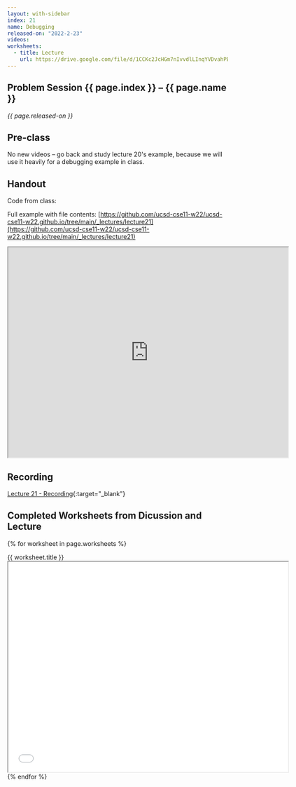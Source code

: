 ```yaml
---
layout: with-sidebar
index: 21
name: Debugging
released-on: "2022-2-23"
videos:
worksheets:
  - title: Lecture
    url: https://drive.google.com/file/d/1CCKc2JcHGm7nIvvdlLInqYVDvahPBUUh
---
```


## Problem Session {{ page.index }} – {{ page.name }}

_{{ page.released-on }}_

## Pre-class

No new videos – go back and study lecture 20's example, because we will use it
heavily for a debugging example in class.

## Handout

Code from class:

<script src="https://emgithub.com/embed.js?target=https%3A%2F%2Fgithub.com%2Fucsd-cse11-f21%2Fucsd-cse11-f21.github.io%2Fblob%2Fmain%2F_lectures%2Flecture21%2FRegionMain.java&style=github&showBorder=on&showLineNumbers=on&showFileMeta=on&showCopy=on"></script>

Full example with file contents: [https://github.com/ucsd-cse11-w22/ucsd-cse11-w22.github.io/tree/main/_lectures/lecture21](https://github.com/ucsd-cse11-w22/ucsd-cse11-w22.github.io/tree/main/_lectures/lecture21)

<iframe src="https://drive.google.com/file/d/1vxoukWPH4FTkbn2jOWl_FoDcwSDPRCr5/preview" width="640" height="480" allow="autoplay"></iframe>

## Recording

[Lecture 21 - Recording](https://podcast.ucsd.edu/watch/wi22/cse11_a00/21){:target="_blank"}

## Completed Worksheets from Dicussion and Lecture

{% for worksheet in page.worksheets %}
<div class="worksheetBox">
{{ worksheet.title }}
<br>
<iframe src="{{ worksheet.url }}/preview" width="640" height="480" allow="autoplay"></iframe>
</div>
{% endfor %}